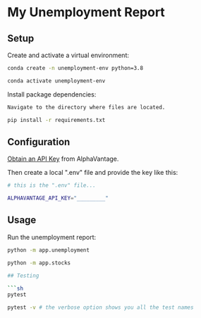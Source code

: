 # My Unemployment Report


## Setup


Create and activate a virtual environment:

```sh
conda create -n unemployment-env python=3.8

conda activate unemployment-env
```

Install package dependencies:

```sh
Navigate to the directory where files are located.

pip install -r requirements.txt
```

## Configuration


[Obtain an API Key](https://www.alphavantage.co/support/#api-key) from AlphaVantage.

Then create a local ".env" file and provide the key like this:

```sh
# this is the ".env" file...

ALPHAVANTAGE_API_KEY="_________"
```


## Usage

Run the unemployment report:

```sh
python -m app.unemployment

python -m app.stocks

## Testing

```sh
pytest

pytest -v # the verbose option shows you all the test names
```